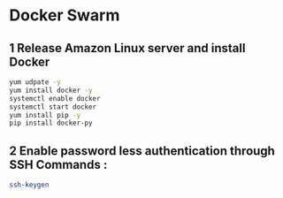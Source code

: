 # Docker Swarm

## 1 Release Amazon Linux server and install Docker

```sh
yum udpate -y
yum install docker -y
systemctl enable docker
systemctl start docker
yum install pip -y
pip install docker-py
```
## 2 Enable password less authentication through SSH Commands :
```sh
ssh-keygen
```

